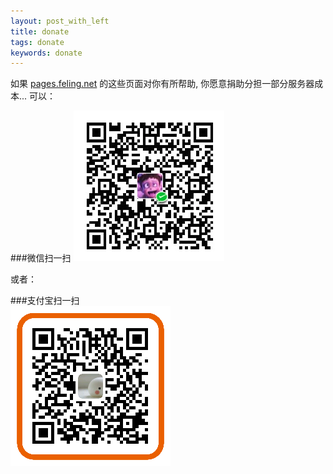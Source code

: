 ```yaml
---
layout: post_with_left
title: donate
tags: donate
keywords: donate
---
```

    
如果 [pages.feling.net](/) 的这些页面对你有所帮助, 你愿意捐助分担一部分服务器成本...
可以：

###微信扫一扫
![](/images/donate-wechat.png)

或者：

###支付宝扫一扫       
![](/images/donate-alipay-small.png)



